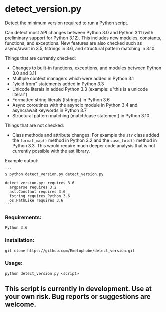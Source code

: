 # detect_version.py

Detect the minimum version required to run a Python script.

Can detect most API changes between Python 3.0 and Python 3.11 (with preliminary support for Python 3.12). This includes new modules, constants, functions, and exceptions. New features are also checked such as async/await in 3.5, fstrings in 3.6, and structural pattern matching in 3.10.

Things that are currently checked:

* Changes to built-in functions, exceptions, and modules between Python 3.0 and 3.11
* Multiple context managers which were added in Python 3.1
* "yield from" statements added in Python 3.3
* Unicode literals in added Python 3.3 (example: u"this is a unicode literal")
* Formatted string literals (fstrings) in Python 3.6
* Async coroutines with the asyncio module in Python 3.4 and async/await keywords in Python 3.7
* Structural pattern matching (match/case statement) in Python 3.10

Things that are not checked:

* Class methods and attribute changes. For example the `str` class added the `format_map()` method in Python 3.2 and the `case_fold()` method in Python 3.3. This would require much deeper code analysis that is not currently possible with the ast library.

Example output:

    ```
    $ python detect_version.py detect_version.py

    detect_version.py: requires 3.6
      argparse requires 3.2
      ast.Constant requires 3.6
      fstring requires Python 3.6
      os.PathLike requires 3.6
    ```

### Requirements:

    Python 3.6

### Installation:

    git clone https://github.com/Emetophobe/detect_version.git

### Usage:

    python detect_version.py <script>


## This script is currently in development. Use at your own risk. Bug reports or suggestions are welcome.
